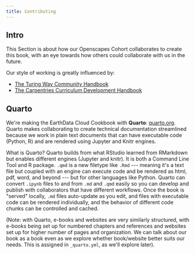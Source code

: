 ```yaml
---
title: Contributing
---
```


## Intro

This Section is about how our Openscapes Cohort collaborates to create this book, with an eye towards how others could collaborate with us in the future. 

Our style of working is greatly influenced by: 

- [The Turing Way Community Handbook](https://the-turing-way.netlify.app/community-handbook/community-handbook.html)
- [The Carpentries Curriculum Development Handbook](https://carpentries.github.io/curriculum-development)

## Quarto

We're making the EarthData Cloud Cookbook with **Quarto**: [quarto.org](https://quarto.org/). Quarto makes collaborating to create technical documentation streamlined because we work in plain text documents that can have executable code (Python, R) and are rendered using Jupyter and Knitr engines.

What is Quarto? Quarto builds from what RStudio learned from RMarkdown but enables different engines (Jupyter and knitr). It is both a Command Line Tool and R package. `.qmd` is a new filetype like `.Rmd` --- meaning it's a text file but coupled with an engine can execute code and be rendered as html, pdf, word, and beyond --- but for other languages like Python. Quarto can convert `.ipynb` files to and from `.md` and `.qmd` easily so you can develop and publish with collaborators that have different workflows. Once the book is "served" locally, `.md` files auto-update as you edit, and files with executable code can be rendered individually, and the behavior of different code chunks can be controlled and cached.

(Note: with Quarto, e-books and websites are very similarly structured, with e-books being set up for numbered chapters and references and websites set up for higher number of pages and organization. We can talk about our book as a book even as we explore whether book/website better suits our needs. This is assigned in `_quarto.yml`, as we'll explore later).
